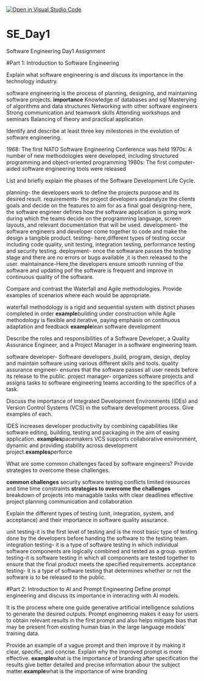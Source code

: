 [![Open in Visual Studio Code](https://classroom.github.com/assets/open-in-vscode-2e0aaae1b6195c2367325f4f02e2d04e9abb55f0b24a779b69b11b9e10269abc.svg)](https://classroom.github.com/online_ide?assignment_repo_id=15695201&assignment_repo_type=AssignmentRepo)
# SE_Day1
Software Engineering Day1 Assignment

#Part 1: Introduction to Software Engineering

Explain what software engineering is and discuss its importance in the technology industry.

software engineering is the process of planning, designing, and maintaining software projects.
**importance**
Knowledge of databases and sql
Masterying of algorithms and data structures
Networking with other software engineers
Strong communication and teamwork skills
Attending workshops and seminars
Balancing of theory and practical application

Identify and describe at least three key milestones in the evolution of software engineering.

 1968: The first NATO Software Engineering Conference was held
 1970s: A number of new methodologies were developed, including structured programming and object-oriented programming
 1980s: The first computer-aided software engineering tools were released

List and briefly explain the phases of the Software Development Life Cycle.

planning- the developers work to define the projects purpose and its desired result.
requirements- the project developers andanalyze the clients goals and decide on the features to aim for as a final goal
designing-here, the software engineer defines how the software application is going work during which the teams decide on the programming language, screen layouts, and relevant documentation that will be used.
development- the software engineers and developer come together to code and make the design a tangible product.
testing- here,different types of testing occur including code quality, unit testing, integration testing, performance testing and security testing.
deployment- once the softwarare passes the testing stage and there are no errors or bugs available ,it is then released to the user.
maintainance-Here,the developers ensure smooth running of the software and updating pof the software is frequent and improve in continuous quality of the software.

Compare and contrast the Waterfall and Agile methodologies. Provide examples of scenarios where each would be appropriate.

waterfall methodology is a rigid and sequential system with distinct phases completed in order **example**building under construction while Agile methodology is flexible and iterative, paying emphasis on continuous adaptation and feedback **example**lean software development

Describe the roles and responsibilities of a Software Developer, a Quality Assurance Engineer, and a Project Manager in a software engineering team.

software developer- Software developers ,build, program, design, deploy and maintain software using various different skills and tools.
quality assurance engineer- ensures that the software passes all user needs before its release to the public.
project manager- organizes software projects and assigns tasks to software engineering teams according to the specifics of a task.

Discuss the importance of Integrated Development Environments (IDEs) and Version Control Systems (VCS) in the software development process. Give examples of each.

IDES increases developer productivity by combining capabilities like software editing, building, testing and packaging in the aim of easing application. 
**examples**pacemakers
VCS supports collaborative environment, dynamic and providing stability across development project.**examples**perforce

What are some common challenges faced by software engineers? Provide strategies to overcome these challenges.

**common challenges**
security
software testing conflicts
limited resources and time
time constraints
**strategies to overcome the challenges**
breakdown of projects into managable tasks with clear deadlines
effective project planning
communication and collaboration

Explain the different types of testing (unit, integration, system, and acceptance) and their importance in software quality assurance.

unit testing-it is the first level of testing and is the most basic type of testing done by the developers before handing the software to the testing team.
integration testing- it is a type of software testing in which individual software components are logically combined and tested as a group.
system testing-it is software testing in which all components are tested together to ensure that the final product meets the specified requirements.
acceptance testing- it is a type of software testing that determines whether or not the software is to be released to the public.

#Part 2: Introduction to AI and Prompt Engineering
Define prompt engineering and discuss its importance in interacting with AI models.

It is the process where one guide generative artificial intelligence solutions to generate the desired outputs.
Prompt engineering makes it easy for users to obtain relevant results in the first prompt and also helps mitigate bias that may be present from existing human bias in the large language models' training data.

Provide an example of a vague prompt and then improve it by making it clear, specific, and concise. Explain why the improved prompt is more effective.
**example**what is the importance of branding
after specification the results give better detailed and precise information abour the subject matter.**example**what is the importance of wine branding

